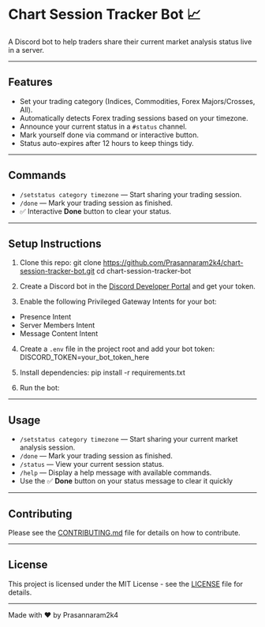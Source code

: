 # Chart Session Tracker Bot 📈

A Discord bot to help traders share their current market analysis status live in a server.

---

## Features

- Set your trading category (Indices, Commodities, Forex Majors/Crosses, All).
- Automatically detects Forex trading sessions based on your timezone.
- Announce your current status in a `#status` channel.
- Mark yourself done via command or interactive button.
- Status auto-expires after 12 hours to keep things tidy.

---

## Commands

- `/setstatus category timezone` — Start sharing your trading session.
- `/done` — Mark your trading session as finished.
- ✅ Interactive **Done** button to clear your status.

---

## Setup Instructions

1. Clone this repo: git clone https://github.com/Prasannaram2k4/chart-session-tracker-bot.git
cd chart-session-tracker-bot

2. Create a Discord bot in the [Discord Developer Portal](https://discord.com/developers/applications) and get your token.

3. Enable the following Privileged Gateway Intents for your bot:
- Presence Intent  
- Server Members Intent  
- Message Content Intent

4. Create a `.env` file in the project root and add your bot token: DISCORD_TOKEN=your_bot_token_here

5. Install dependencies: pip install -r requirements.txt

6. Run the bot:


---

## Usage

- `/setstatus category timezone` — Start sharing your current market analysis session.
- `/done` — Mark your trading session as finished.
- `/status` — View your current session status.
- `/help` — Display a help message with available commands.
- Use the ✅ **Done** button on your status message to clear it quickly

---

## Contributing

Please see the [CONTRIBUTING.md](CONTRIBUTING.md) file for details on how to contribute.

---

## License

This project is licensed under the MIT License - see the [LICENSE](LICENSE) file for details.

---

Made with ❤️ by Prasannaram2k4

